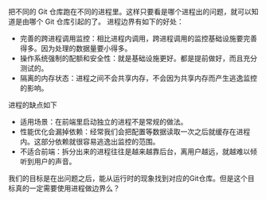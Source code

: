 把不同的 Git 仓库跑在不同的进程里。这样只要看是哪个进程出的问题，就可以知道是由哪个 Git 仓库引起的了。
进程边界有如下的好处：

* 完善的跨进程调用监控：相比进程内调用，跨进程调用的监控基础设施要完善得多。因为处理的数据量要小得多。
* 操作系统强制的配额和安全性：就是基础设施更好。都是提前做好，而且充分测试的。
* 隔离的内存状态：进程之间不会共享内存，不会因为共享内存而产生逃逸监控的影响。

进程的缺点如下

* 适用场景：在前端里启动独立的进程不是常规的做法。
* 性能优化会漏掉依赖：经常我们会把配置等数据读取一次之后就缓存在进程内。这部分依赖就很容易逃逸出监控的范围。
* 不适合前端：拆分出来的进程往往是越来越靠后台，离用户越远，就越难以倾听到用户的声音。

我们的目标是在出问题之后，能从运行时的现象找到对应的Git仓库。但是这个目标真的一定需要使用进程做边界么？
